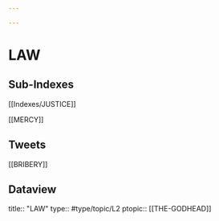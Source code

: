 ```yaml
---

---
```

# LAW
## Sub-Indexes
[[Indexes/JUSTICE]]

[[MERCY]]

## Tweets 
[[BRIBERY]]

## Dataview
title:: "LAW"
type:: #type/topic/L2
ptopic:: [[THE-GODHEAD]]